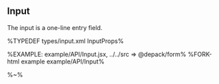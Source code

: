 ## **Input**

The input is a one-line entry field.

%TYPEDEF types/input.xml InputProps%

%EXAMPLE: example/API/Input.jsx, ../../src => @depack/form%
%FORK-html example example/API/Input%

%~%